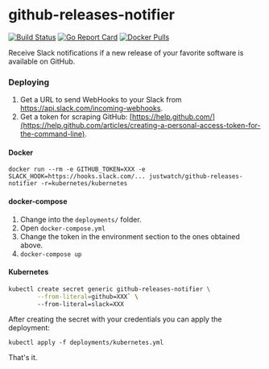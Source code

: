 # github-releases-notifier

[![Build Status](https://travis-ci.org/justwatchcom/github-releases-notifier.svg?branch=master)](https://travis-ci.org/justwatchcom/github-releases-notifier)
[![Go Report Card](https://goreportcard.com/badge/github.com/justwatchcom/github-releases-notifier)](https://goreportcard.com/report/github.com/justwatchcom/github-releases-notifier)
[![Docker Pulls](https://img.shields.io/docker/pulls/justwatch/github-releases-notifier.svg?maxAge=604800)](https://hub.docker.com/r/justwatch/github-releases-notifier)

Receive Slack notifications if a new release of your favorite software is available on GitHub.

### Deploying

1. Get a URL to send WebHooks to your Slack from https://api.slack.com/incoming-webhooks.
2. Get a token for scraping GitHub: [https://help.github.com/](https://help.github.com/articles/creating-a-personal-access-token-for-the-command-line).

#### Docker

```
docker run --rm -e GITHUB_TOKEN=XXX -e SLACK_HOOK=https://hooks.slack.com/... justwatch/github-releases-notifier -r=kubernetes/kubernetes
```

#### docker-compose

1. Change into the `deployments/` folder.
2. Open `docker-compose.yml`
3. Change the token in the environment section to the ones obtained above.
4. `docker-compose up`

#### Kubernetes

```bash
kubectl create secret generic github-releases-notifier \
        --from-literal=github=XXX` \
        --from-literal=slack=XXX
```

After creating the secret with your credentials you can apply the deployment:

`kubectl apply -f deployments/kubernetes.yml`

That's it.